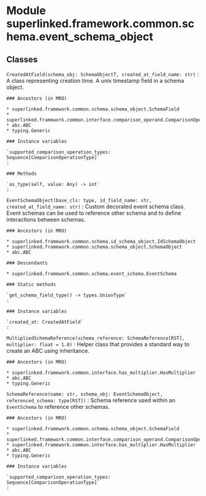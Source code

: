Module superlinked.framework.common.schema.event_schema_object
==============================================================

Classes
-------

`CreatedAtField(schema_obj: SchemaObjectT, created_at_field_name: str)`
:   A class representing creation time. A unix timestamp field in a schema object.

    ### Ancestors (in MRO)

    * superlinked.framework.common.schema.schema_object.SchemaField
    * superlinked.framework.common.interface.comparison_operand.ComparisonOperand
    * abc.ABC
    * typing.Generic

    ### Instance variables

    `supported_comparison_operation_types: Sequence[ComparisonOperationType]`
    :

    ### Methods

    `as_type(self, value: Any) ‑> int`
    :

`EventSchemaObject(base_cls: type, id_field_name: str, created_at_field_name: str)`
:   Custom decorated event schema class.
    Event schemas can be used to reference other schema and to define interactions between schemas.

    ### Ancestors (in MRO)

    * superlinked.framework.common.schema.id_schema_object.IdSchemaObject
    * superlinked.framework.common.schema.schema_object.SchemaObject
    * abc.ABC

    ### Descendants

    * superlinked.framework.common.schema.event_schema.EventSchema

    ### Static methods

    `get_schema_field_type() ‑> types.UnionType`
    :

    ### Instance variables

    `created_at: CreatedAtField`
    :

`MultipliedSchemaReference(schema_reference: SchemaReference[RST], multiplier: float = 1.0)`
:   Helper class that provides a standard way to create an ABC using
    inheritance.

    ### Ancestors (in MRO)

    * superlinked.framework.common.interface.has_multiplier.HasMultiplier
    * abc.ABC
    * typing.Generic

`SchemaReference(name: str, schema_obj: EventSchemaObject, referenced_schema: type[RST])`
:   Schema reference used within an `EventSchema` to reference other schemas.

    ### Ancestors (in MRO)

    * superlinked.framework.common.schema.schema_object.SchemaField
    * superlinked.framework.common.interface.comparison_operand.ComparisonOperand
    * superlinked.framework.common.interface.has_multiplier.HasMultiplier
    * abc.ABC
    * typing.Generic

    ### Instance variables

    `supported_comparison_operation_types: Sequence[ComparisonOperationType]`
    :